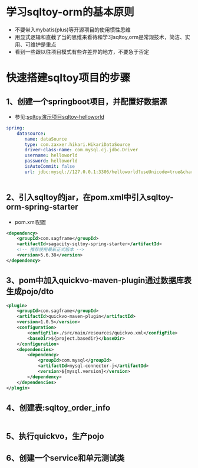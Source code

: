 # 学习sqltoy-orm的基本原则
* 不要带入mybatis(plus)等开源项目的使用惯性思维
* 用显式逻辑和直截了当的思维来看待和学习sqltoy,orm是常规技术，简洁、实用、可维护是重点
* 看到一些跟以往项目模式有些许差异的地方，不要急于否定

# 快速搭建sqltoy项目的步骤

## 1、创建一个springboot项目，并配置好数据源
* 参见:[sqltoy演示项目sqltoy-helloworld](https://gitee.com/sagacity/sqltoy-helloworld)

```yml
spring:
    datasource:
       name: dataSource
       type: com.zaxxer.hikari.HikariDataSource
       driver-class-name: com.mysql.cj.jdbc.Driver
       username: helloworld
       password: helloworld
       isAutoCommit: false
       url: jdbc:mysql://127.0.0.1:3306/helloworld?useUnicode=true&characterEncoding=utf-8&serverTimezone=GMT%2B8&useSSL=false&allowPublicKeyRetrieval=true
  
```

## 2、引入sqltoy的jar，在pom.xml中引入sqltoy-orm-spring-starter
* pom.xml配置

```xml
<dependency>
	<groupId>com.sagframe</groupId>
	<artifactId>sagacity-sqltoy-spring-starter</artifactId>
	<!-- 推荐使用最新正式版本 -->
	<version>5.6.38</version>
</dependency>
```
## 3、pom中加入quickvo-maven-plugin通过数据库表生成pojo/dto
```xml
<plugin>
	<groupId>com.sagframe</groupId>
	<artifactId>quickvo-maven-plugin</artifactId>
	<version>1.0.5</version>
	<configuration>
		<configFile>./src/main/resources/quickvo.xml</configFile>
		<baseDir>${project.basedir}</baseDir>
	</configuration>
	<dependencies>
		<dependency>
			<groupId>com.mysql</groupId>
			<artifactId>mysql-connector-j</artifactId>
			<version>${mysql.version}</version>
		</dependency>
	</dependencies>
</plugin>
```
## 4、创建表:sqltoy_order_info

```sql

```
## 5、执行quickvo，生产pojo


## 6、创建一个service和单元测试类